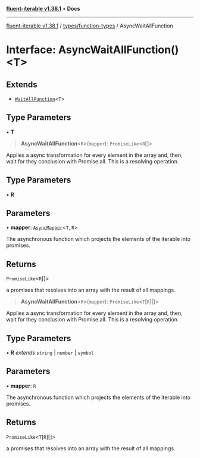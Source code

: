 [**fluent-iterable v1.38.1**](../../../README.md) • **Docs**

***

[fluent-iterable v1.38.1](../../../README.md) / [types/function-types](../README.md) / AsyncWaitAllFunction

# Interface: AsyncWaitAllFunction()\<T\>

## Extends

- [`WaitAllFunction`](WaitAllFunction.md)\<`T`\>

## Type Parameters

• **T**

> **AsyncWaitAllFunction**\<`R`\>(`mapper`): `PromiseLike`\<`R`[]\>

Applies a async transformation for every element in the array and, then, wait for they conclusion with Promise.all. This is a resolving operation.

## Type Parameters

• **R**

## Parameters

• **mapper**: [`AsyncMapper`](../../../index/interfaces/AsyncMapper.md)\<`T`, `R`\>

The asynchronous function which projects the elements of the iterable into promises.

## Returns

`PromiseLike`\<`R`[]\>

a promises that resolves into an array with the result of all mappings.

> **AsyncWaitAllFunction**\<`R`\>(`mapper`): `PromiseLike`\<`T`\[`R`\][]\>

Applies a async transformation for every element in the array and, then, wait for they conclusion with Promise.all. This is a resolving operation.

## Type Parameters

• **R** *extends* `string` \| `number` \| `symbol`

## Parameters

• **mapper**: `R`

The asynchronous function which projects the elements of the iterable into promises.

## Returns

`PromiseLike`\<`T`\[`R`\][]\>

a promises that resolves into an array with the result of all mappings.
